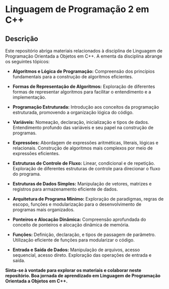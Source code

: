 # Linguagem de Programação 2 em C++

## Descrição

Este repositório abriga materiais relacionados à disciplina de Linguagem de Programação Orientada a Objetos em C++. A ementa da disciplina abrange os seguintes tópicos:

- **Algoritmos e Lógica de Programação:** Compreensão dos princípios fundamentais para a construção de algoritmos eficientes.
  
- **Formas de Representação de Algoritmos:** Exploração de diferentes formas de representar algoritmos para facilitar o entendimento e a implementação.

- **Programação Estruturada:** Introdução aos conceitos da programação estruturada, promovendo a organização lógica do código.

- **Variáveis:** Nomeação, declaração, inicialização e tipos de dados. Entendimento profundo das variáveis e seu papel na construção de programas.

- **Expressões:** Abordagem de expressões aritméticas, literais, lógicas e relacionais. Construção de algoritmos mais complexos por meio de expressões eficientes.

- **Estruturas de Controle de Fluxo:** Linear, condicional e de repetição. Exploração de diferentes estruturas de controle para direcionar o fluxo do programa.

- **Estruturas de Dados Simples:** Manipulação de vetores, matrizes e registros para armazenamento eficiente de dados.

- **Arquitetura de Programa Mínimo:** Exploração de paradigmas, regras de escopo, funções e modularização para o desenvolvimento de programas mais organizados.

- **Ponteiros e Alocação Dinâmica:** Compreensão aprofundada do conceito de ponteiros e alocação dinâmica de memória.

- **Funções:** Definição, declaração, e tipos de passagem de parâmetro. Utilização eficiente de funções para modularizar o código.

- **Entrada e Saída de Dados:** Manipulação de arquivos, acesso sequencial, acesso direto. Exploração das operações de entrada e saída.

<div>
  <strong>Sinta-se à vontade para explorar os materiais e colaborar neste repositório. Boa jornada de aprendizado em Linguagem de Programação Orientada a Objetos em C++.<strong>
<div>

